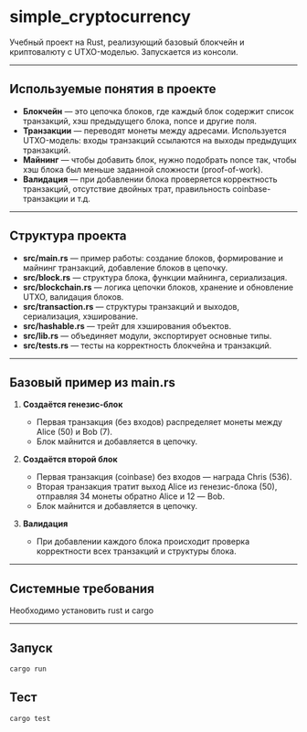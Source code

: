 # simple_cryptocurrency

Учебный проект на Rust, реализующий базовый блокчейн и криптовалюту с UTXO-моделью. Запускается из консоли.

---

## Используемые понятия в проекте

- **Блокчейн** — это цепочка блоков, где каждый блок содержит список транзакций, хэш предыдущего блока, nonce и другие поля.
- **Транзакции** — переводят монеты между адресами. Используется UTXO-модель: входы транзакций ссылаются на выходы предыдущих транзакций.
- **Майнинг** — чтобы добавить блок, нужно подобрать nonce так, чтобы хэш блока был меньше заданной сложности (proof-of-work).
- **Валидация** — при добавлении блока проверяется корректность транзакций, отсутствие двойных трат, правильность coinbase-транзакции и т.д.

---

## Структура проекта

- **src/main.rs** — пример работы: создание блоков, формирование и майнинг транзакций, добавление блоков в цепочку.
- **src/block.rs** — структура блока, функции майнинга, сериализация.
- **src/blockchain.rs** — логика цепочки блоков, хранение и обновление UTXO, валидация блоков.
- **src/transaction.rs** — структуры транзакций и выходов, сериализация, хэширование.
- **src/hashable.rs** — трейт для хэширования объектов.
- **src/lib.rs** — объединяет модули, экспортирует основные типы.
- **src/tests.rs** — тесты на корректность блокчейна и транзакций.

---

## Базовый пример из main.rs

1. **Создаётся генезис-блок**  
   - Первая транзакция (без входов) распределяет монеты между Alice (50) и Bob (7).
   - Блок майнится и добавляется в цепочку.

2. **Создаётся второй блок**  
   - Первая транзакция (coinbase) без входов — награда Chris (536).
   - Вторая транзакция тратит выход Alice из генезис-блока (50), отправляя 34 монеты обратно Alice и 12 — Bob.
   - Блок майнится и добавляется в цепочку.

3. **Валидация**  
   - При добавлении каждого блока происходит проверка корректности всех транзакций и структуры блока.

---

## Системные требования

Необходимо установить rust и cargo

---

## Запуск

```sh
cargo run
```

## Тест

```sh
cargo test
```


